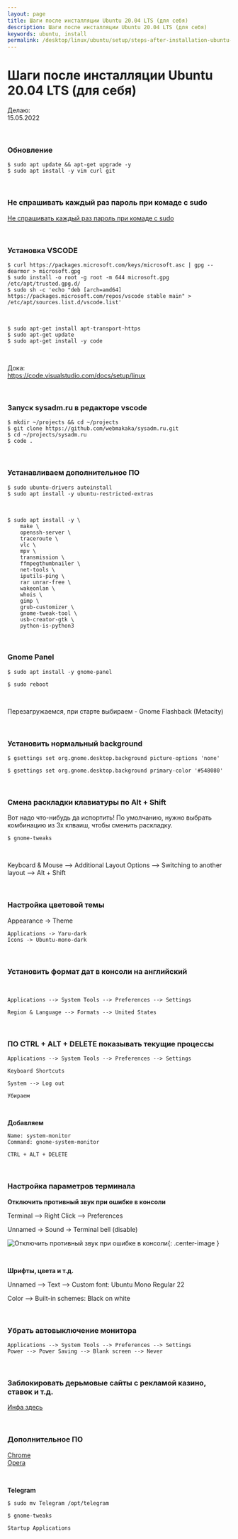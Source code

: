 ```yaml
---
layout: page
title: Шаги после инсталляции Ubuntu 20.04 LTS (для себя)
description: Шаги после инсталляции Ubuntu 20.04 LTS (для себя)
keywords: ubuntu, install
permalink: /desktop/linux/ubuntu/setup/steps-after-installation-ubuntu-20.04-lts/
---
```


# Шаги после инсталляции Ubuntu 20.04 LTS (для себя)

Делаю:  
15.05.2022

<br/>

### Обновление

```
$ sudo apt update && apt-get upgrade -y
$ sudo apt install -y vim curl git
```

<br/>

### Не спрашивать каждый раз пароль при комаде с sudo

[Не спрашивать каждый раз пароль при комаде с sudo](/desktop/linux/ubuntu/setup/do-not-ask-root-password/)

<br/>

### Установка VSCODE

```
$ curl https://packages.microsoft.com/keys/microsoft.asc | gpg --dearmor > microsoft.gpg
$ sudo install -o root -g root -m 644 microsoft.gpg /etc/apt/trusted.gpg.d/
$ sudo sh -c 'echo "deb [arch=amd64] https://packages.microsoft.com/repos/vscode stable main" > /etc/apt/sources.list.d/vscode.list'
```

<br/>

```
$ sudo apt-get install apt-transport-https
$ sudo apt-get update
$ sudo apt-get install -y code
```

<br/>

Дока:  
https://code.visualstudio.com/docs/setup/linux

<br/>

### Запуск sysadm.ru в редакторе vscode

```
$ mkdir ~/projects && cd ~/projects
$ git clone https://github.com/webmakaka/sysadm.ru.git
$ cd ~/projects/sysadm.ru
$ code .
```

<br/>

### Устанавливаем дополнительное ПО

```
$ sudo ubuntu-drivers autoinstall
$ sudo apt install -y ubuntu-restricted-extras
```

<br/>

```
$ sudo apt install -y \
    make \
    openssh-server \
    traceroute \
    vlc \
    mpv \
    transmission \
    ffmpegthumbnailer \
    net-tools \
    iputils-ping \
    rar unrar-free \
    wakeonlan \
    whois \
    gimp \
    grub-customizer \
    gnome-tweak-tool \
    usb-creator-gtk \
    python-is-python3
```

<br/>

### Gnome Panel

    $ sudo apt install -y gnome-panel

    $ sudo reboot

<br/>

Перезагружаемся, при старте выбираем - Gnome Flashback (Metacity)

<br/>

### Установить нормальный background

    $ gsettings set org.gnome.desktop.background picture-options 'none'

    $ gsettings set org.gnome.desktop.background primary-color '#548080'

<br/>

### Смена раскладки клавиатуры по Alt + Shift

Вот надо что-нибудь да испортить! По умолчанию, нужно выбрать комбинацию из 3х клваиш, чтобы сменить раскладку.

    $ gnome-tweaks

<br/>

Keyboard & Mouse --> Additional Layout Options --> Switching to another layout --> Alt + Shift

<br/>

### Настройка цветовой темы

Appearance -> Theme

    Applications -> Yaru-dark
    Icons -> Ubuntu-mono-dark

<br/>

### Установить формат дат в консоли на английский

<br/>

    Applications --> System Tools --> Preferences --> Settings

    Region & Language --> Formats --> United States

<br/>

### ПО CTRL + ALT + DELETE показывать текущие процессы

    Applications --> System Tools --> Preferences --> Settings

    Keyboard Shortcuts

    System --> Log out

    Убираем

<br/>

**Добавляем**

    Name: system-monitor
    Command: gnome-system-monitor

    CTRL + ALT + DELETE

<br/>

### Настройка параметров терминала

**Отключить противный звук при ошибке в консоли**

Terminal --> Right Click --> Preferences

Unnamed -> Sound -> Terminal bell (disable)

![Отключить противный звук при ошибке в консоли](/img/desktop/linux/ubuntu/setup/disable-sound-when-error-in-the-console.png 'Отключить противный звук при ошибке в консоли'){: .center-image }

<br/>

**Шрифты, цвета и т.д.**

Unnamed --> Text --> Custom font: Ubuntu Mono Regular 22

Color --> Built-in schemes: Black on white

<br/>

### Убрать автовыключение монитора

    Applications --> System Tools --> Preferences --> Settings
    Power --> Power Saving --> Blank screen --> Never

<br/>

### Заблокировать дерьмовые сайты с рекламой казино, ставок и т.д.

[Инфа здесь](/desktop/linux/ubuntu/browsers/block-junk-websites/)

<br/>

### Дополнительное ПО

[Chrome](/desktop/linux/ubuntu/browsers/chrome/)  
[Opera](/desktop/linux/ubuntu/browsers/opera/)

<br/>

**Telegram**

    $ sudo mv Telegram /opt/telegram

    $ gnome-tweaks

    Startup Applications

<!--

<br/>

### Автозапуск telegram

    $ sudo mkdir -p /opt/telegram
    $ sudo mv Telegram /opt/telegram/

<br/>

Applications -> System Tools -> Preferences -> Startup Applications

<br/>

Name: Telegram
Command: /opt/telegram/Telegram -startintray

![Автозапуск telegram](/img/desktop/linux/ubuntu/setup/autostart-telegram.png "Автозапуск telegram"){: .center-image }

-->

